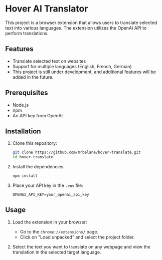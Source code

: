 # Hover AI Translator

This project is a browser extension that allows users to translate selected text into various languages. The extension utilizes the OpenAI API to perform translations.

## Features

- Translate selected text on websites
- Support for multiple languages (English, French, German)
- This project is still under development, and additional features will be added in the future.

## Prerequisites

- Node.js
- npm
- An API key from OpenAI

## Installation

1. Clone this repository:
   ```bash
   git clone https://github.com/mrbelane/hover-translate.git
   cd hover-translate
   ```

2. Install the dependencies:
   ```bash
   npm install
   ```

3. Place your API key in the `.env` file:
   ```
   OPENAI_API_KEY=your_openai_api_key
   ```

## Usage

1. Load the extension in your browser:
   - Go to the `chrome://extensions/` page.
   - Click on "Load unpacked" and select the project folder.

2. Select the text you want to translate on any webpage and view the translation in the selected target language.
